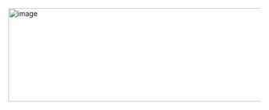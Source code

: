 <img width="554" height="186" alt="image" src="https://github.com/user-attachments/assets/9eb8750e-1bcd-49c1-80e3-6addc2eafe0e" />
